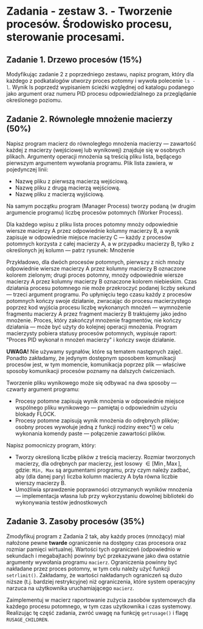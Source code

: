 # Zadania - zestaw 3. - Tworzenie procesów. Środowisko procesu, sterowanie procesami.

## Zadanie 1. Drzewo procesów (15%)

Modyfikując zadanie 2 z poprzedniego zestawu, napisz program, który dla każdego z podkatalogów utworzy proces potomny i wywoła polecenie `ls -l`. Wynik ls poprzedź wypisaniem ścieżki względnej od katalogu podanego jako argument oraz numeru PID procesu odpowiedzialnego za przeglądanie określonego poziomu.

## Zadanie 2. Równoległe mnożenie macierzy (50%)

Napisz program macierz do równoległego mnożenia macierzy — zawartość każdej z macierzy (wejściowej lub wynikowej) znajduje się w osobnych plikach. Argumenty operacji mnożenia są treścią pliku lista, będącego pierwszym argumentem wywołania programu. Plik lista zawiera, w pojedynczej linii:

- Nazwę pliku z  pierwszą macierzą wejściową. 
- Nazwę pliku z  drugą macierzą wejściową. 
- Nazwę pliku z macierzą wyjściową.

Na samym początku program (Manager Process) tworzy podaną (w drugim argumencie programu) liczbę procesów potomnych (Worker Process).

Dla każdego wpisu z pliku  lista proces potomny  mnoży odpowiednie wiersze macierzy A przez odpowiednie  kolumny macierzy B, a wynik zapisuje w odpowiednie miejsce macierzy C — każdy z procesów potomnych korzysta z całej macierzy A, a w przypadku macierzy B, tylko z określonych jej kolumn — patrz rysunek: Mnożenie

Przykładowo, dla dwóch procesów potomnych, pierwszy z nich mnoży odpowiednie wiersze macierzy A przez kolumny macierzy B oznaczone kolorem zielonym; drugi proces potomny, mnoży odpowiednie wiersze macierzy A przez kolumny macierzy B oznaczone kolorem niebieskim.
Czas działania procesu potomnego nie może przekroczyć podanej liczby sekund — trzeci argument programu. Po upłynięciu tego czasu każdy z procesów potomnych kończy swoje działanie, zwracając do procesu macierzystego poprzez kod wyjścia procesu liczbę wykonanych mnożeń — wymnożenie  fragmentu macierzy A przez fragment macierzy B traktujemy jako jedno mnożenie. Proces, który zakończył mnożenie fragmentów, nie kończy działania — może być użyty do kolejnej operacji mnożenia. Program macierzysty pobiera statusy procesów potomnych, wypisuje raport: "Proces PID wykonał n mnożeń macierzy" i  kończy swoje działanie. 

**UWAGA!** Nie używamy sygnałów, które są tematem następnych zajęć. Ponadto zakładamy, że jedynym dostępnym sposobem komunikacji procesów jest, w tym momencie, komunikacja poprzez plik — właściwe sposoby komunikacji procesów poznamy na dalszych ćwiczeniach.

Tworzenie pliku wynikowego może się odbywać na dwa sposoby — czwarty argument programu:
- Procesy potomne  zapisują wynik mnożenia w odpowiednie miejsce wspólnego pliku wynikowego — pamiętaj o odpowiednim użyciu blokady FLOCK.
- Procesy potomne zapisują wynik mnożenia do odrębnych plików; osobny proces wywołuje jedną z funkcji rodziny exec*() w celu wykonania komendy paste — połączenie zawartości plików.
     

Napisz pomocniczy program, który:

- Tworzy określoną liczbę plików z treścią macierzy. Rozmiar tworzonych macierzy, dla odrębnych par macierzy, jest losowy $\in \left[\operatorname{Min}, \operatorname{Max}\right]$, gdzie: `Min, Max` są argumentami programu, przy czym należy zadbać, aby (dla danej pary) liczba kolumn macierzy A była równa liczbie wierszy macierzy B.
- Umożliwia sprawdzenie poprawności otrzymanych wyników mnożenia — implementacja własna lub  przy wykorzystaniu dowolnej biblioteki do wykonywania testów jednostkowych

## Zadanie 3. Zasoby procesów (35%)

Zmodyfikuj program z Zadania 2 tak, aby każdy proces (mnożący) miał nałożone pewne **twarde** ograniczenie na dostępny czas procesora oraz rozmiar pamięci wirtualnej. Wartości tych ograniczeń (odpowiednio w sekundach i megabajtach) powinny być przekazywane jako dwa  ostatnie argumenty wywołania programu `macierz`. Ograniczenia powinny być nakładane przez proces potomny, w tym celu należy użyć funkcji `setrlimit()`. Zakładamy, że wartości nakładanych ograniczeń są dużo niższe (t.j. bardziej restrykcyjne) niż ograniczenia, które system operacyjny narzuca na użytkownika uruchamiającego `macierz`.

Zaimplementuj w macierz raportowanie zużycia zasobów systemowych dla każdego procesu potomnego, w tym czas użytkownika i czas systemowy. Realizując tę część zadania, zwróć uwagę na funkcję `getrusage()` i flagę `RUSAGE_CHILDREN`.